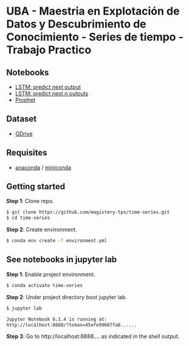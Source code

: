 # UBA - Maestria en Explotación de Datos y Descubrimiento de Conocimiento - Series de tiempo - Trabajo Practico

## Notebooks

* [LSTM: predict next output](https://github.com/magistery-tps/tm-tp/blob/master/notebooks/prediction-next_output.ipynb)
* [LSTM: predict next n outputs](https://github.com/magistery-tps/tm-tp/blob/master/notebooks/prediction-n_next_outputs.ipynb)
* [Prophet](https://github.com/magistery-tps/tm-tp/blob/master/notebooks/prediction_prophet.ipynb)

## Dataset

* [GDrive](https://drive.google.com/drive/folders/146EQPBprq7yV_TR9tk712A9QCaD9lbjH?usp=sharing)

## Requisites

* [anaconda](https://www.anaconda.com/products/individual) / [miniconda](https://docs.conda.io/en/latest/miniconda.html)


## Getting started

**Step 1**: Clone repo.

```bash
$ git clone https://github.com/magistery-tps/time-series.git
$ cd time-series
```

**Step 2**: Create environment.

```bash
$ conda env create -f environment.yml
```

## See notebooks in jupyter lab

**Step 1**: Enable project environment.

```bash
$ conda activate time-series
```

**Step 2**: Under project directory boot jupyter lab.

```bash
$ jupyter lab

Jupyter Notebook 6.1.4 is running at:
http://localhost:8888/?token=45efe99607fa6......
```

**Step 3**: Go to http://localhost:8888.... as indicated in the shell output.


